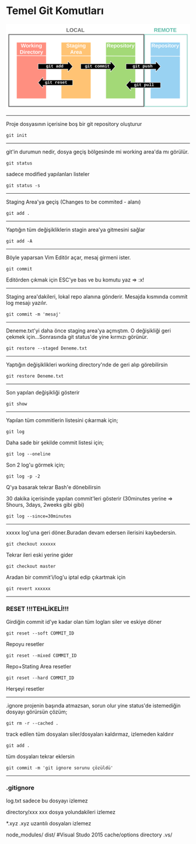 # Temel Git Komutları

![Git Diagram](./assets/GitDiagram.svg)

--------------------------------------------------
Proje dosyasının içerisine boş bir git repository oluşturur
```
git init
```
--------------------------------------------------
git'in durumun nedir, dosya geçiş bölgesinde mi working area'da mı görülür.
```
git status
```
sadece modified yapılanları listeler
```
git status -s
```
--------------------------------------------------
Staging Area'ya geçiş	(Changes to be commited - alanı)
```
git add .
```
--------------------------------------------------
Yaptığın tüm değişikliklerin stagin area'ya gitmesini sağlar
```
git add -A
```
--------------------------------------------------
Böyle yaparsan Vim Editör açar, mesaj girmeni ister. 
```
git commit
```
Editörden çıkmak için ESC'ye bas ve bu komutu yaz => :x! 

--------------------------------------------------
Staging area'dakileri, lokal repo alanına gönderir. Mesajda kısmında commit log mesajı yazılır.
```
git commit -m 'mesaj'
```
--------------------------------------------------
Deneme.txt'yi daha önce staging area'ya açmıştım. O değişikliği geri çekmek için...Sonrasında git status'de yine kırmızı görünür.
```
git restore --staged Deneme.txt
```
--------------------------------------------------
Yaptığın değişiklikleri working directory'nde de geri alıp görebilirsin
```
git restore Deneme.txt
```
--------------------------------------------------
Son yapılan değişikliği gösterir
```
git show
```
--------------------------------------------------
Yapılan tüm commitlerin listesini çıkarmak için;
```
git log
```
Daha sade bir şekilde commit listesi için;
```
git log --oneline
```
Son 2 log'u görmek için;
```
git log -p -2
```
Q'ya basarak tekrar Bash'e dönebilirsin

30 dakika içerisinde yapılan commit'leri gösterir (30minutes yerine => 5hours, 3days, 2weeks gibi gibi)
```
git log --since=30minutes
```
--------------------------------------------------
xxxxx log'una geri döner.Buradan devam edersen ilerisini kaybedersin.
```
git checkout xxxxxx
```
Tekrar ileri eski yerine gider
```
git checkout master
```
Aradan bir commit'i/log'u iptal edip çıkartmak için
```
git revert xxxxxx
```
--------------------------------------------------
### RESET !!!TEHLİKELİ!!!
Girdiğin commit id'ye kadar olan tüm logları siler ve eskiye döner
```
git reset --soft COMMIT_ID
```
Repoyu resetler	
```
git reset --mixed COMMIT_ID
```
Repo+Stating Area resetler
```
git reset --hard COMMIT_ID
```
Herşeyi resetler

--------------------------------------------------
.ignore projenin başında atmazsan, sorun olur yine status'de istemediğin dosyayı görürsün
çözüm;
```
git rm -r --cached .
```
track edilen tüm dosyaları siler/dosyaları kaldırmaz, izlemeden kaldırır
```
git add .
```
tüm dosyaları tekrar eklersin
```
git commit -m 'git ignore sorunu çözüldü'
```
--------------------------------------------------
### .gitignore
log.txt
sadece bu dosyayı izlemez

directory/xxx
xxx dosya yolundakileri izlemez

*.xyz
.xyz uzantılı dosyaları izlemez


node_modules/
dist/
#Visual Studo 2015 cache/options directory
.vs/
